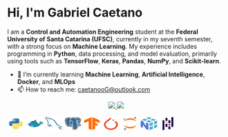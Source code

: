 # Hi, I'm Gabriel Caetano

I am a **Control and Automation Engineering** student at the **Federal University of Santa Catarina (UFSC)**, currently in my seventh semester, with a strong focus on **Machine Learning**. My experience includes programming in **Python**, data processing, and model evaluation, primarily using tools such as **TensorFlow**, **Keras**, **Pandas**, **NumPy**, and **Scikit-learn**.

- 🌱 I’m currently learning **Machine Learning**, **Artificial Intelligence**, **Docker**, and **MLOps**
- 📫 How to reach me: [caetanooG@outlook.com](mailto:caetanooG@outlook.com)

<div style="display: flex; justify-content: center; align-items: center; gap: 20px;">
  <a href="https://github.com/Caetanoog18/Caetanoog18">
    <img height='180em' src="https://github-readme-stats.vercel.app/api?username=caetanoog18&show_icons=true&theme=dracula">
    <img height='180em' src="https://github-readme-stats.vercel.app/api/top-langs/?username=caetanoog18&layout=compact&langs_count=6&theme=dracula&hide=html,css">
  </a>
</div>
<div style="display: inline_block"><br>
  <img align="center" alt="Caetanoog-Python" height="30" width="40" src="https://raw.githubusercontent.com/devicons/devicon/master/icons/python/python-original.svg">
  <img align="center" alt="Caetanoog-Docker" height="30" width="40" src="https://raw.githubusercontent.com/devicons/devicon/master/icons/docker/docker-original.svg">
  <img align="center" alt="Caetanoog-SQL" height="30" width="40" src="https://raw.githubusercontent.com/devicons/devicon/master/icons/mysql/mysql-original.svg">
  <img align="center" alt="Caetanoog-Postgresql" height="30" width="40" src="https://raw.githubusercontent.com/devicons/devicon/master/icons/postgresql/postgresql-original.svg">
  <img align="center" alt="Caetanoog-TensorFlow" height="30" width="40" src="https://raw.githubusercontent.com/devicons/devicon/master/icons/tensorflow/tensorflow-original.svg">
  <img align="center" alt="Caetanoog-PyTorch" height="30" width="40" src="https://raw.githubusercontent.com/devicons/devicon/master/icons/pytorch/pytorch-original.svg">
  <img align="center" alt="Caetanoog-Jupyter" height="30" width="40" src="https://raw.githubusercontent.com/devicons/devicon/master/icons/jupyter/jupyter-original.svg">
  <img align="center" alt="Caetanoog-NumPy" height="30" width="40" src="https://raw.githubusercontent.com/devicons/devicon/master/icons/numpy/numpy-original.svg">
  <img align="center" alt="Caetanoog-Pandas" height="30" width="40" src="https://raw.githubusercontent.com/devicons/devicon/master/icons/pandas/pandas-original.svg">
</div>
